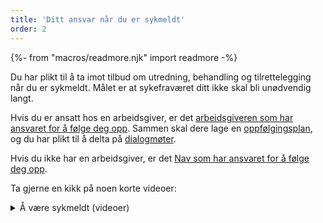 ```yaml
---
title: 'Ditt ansvar når du er sykmeldt'
order: 2
---
```

{%- from "macros/readmore.njk" import readmore -%}

Du har plikt til å ta imot tilbud om utredning, behandling og tilrettelegging når du er sykmeldt. Målet er at sykefraværet ditt ikke skal bli unødvendig langt. 

Hvis du er ansatt hos en arbeidsgiver, er det [arbeidsgiveren som har ansvaret for å følge deg opp](#). Sammen skal dere lage en [oppfølgingsplan](#), og du har plikt til å delta på [dialogmøter](#). 

Hvis du ikke har en arbeidsgiver, er det [Nav som har ansvaret for å følge deg opp](#). 

Ta gjerne en kikk på noen korte videoer: 

<div class='readmore'>
  <details>
    <summary>Å være sykmeldt (videoer)</summary>
    {% prose %}…{% endprose %}
  </details>
</div>